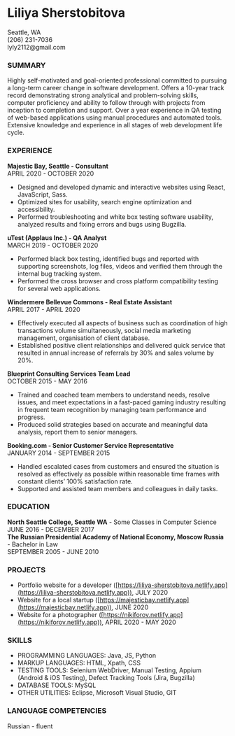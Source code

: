 # Liliya Sherstobitova
<p>Seattle, WA<br>
(206) 231-7036<br>
lyly2112@gmail.com</p>

### SUMMARY ###
Highly self-motivated and goal-oriented professional committed to pursuing a long-term career change in software development. Offers a 10-year track record demonstrating strong analytical and problem-solving skills, computer proficiency and ability to follow through with projects from inception to completion and support. Over a year experience in QA testing of web-based applications using manual procedures and automated tools. Extensive knowledge and experience in all stages of web development life cycle.

### EXPERIENCE ###
**Majestic Bay, Seattle - Consultant** <br>
APRIL 2020 - OCTOBER 2020

- Designed and developed dynamic and interactive websites using React, JavaScript, Sass.
- Optimized sites for usability, search engine optimization and accessibility.
- Performed troubleshooting and white box testing software usability, analyzed results and fixing errors and bugs using Bugzilla.

**uTest (Applaus Inc.) - QA Analyst**  <br>
MARCH 2019 - OCTOBER 2020

- Performed black box testing, identified bugs and reported with supporting screenshots, log files, videos and verified them through the internal bug tracking system.
- Performed the cross browser and cross platform compatibility testing for several web applications.

**Windermere Bellevue Commons - Real Estate Assistant**  <br>
APRIL 2017 - APRIL 2020

- Effectively executed all aspects of business such as coordination of high transactions volume simultaneously, social media marketing management, organisation of client database.
- Established positive client relationships and delivered quick service that resulted in annual increase of referrals by 30% and sales volume by 20%.

**Blueprint Consulting Services Team Lead**  <br>
OCTOBER 2015 - MAY 2016

- Trained and coached team members to understand needs, resolve issues, and meet expectations in a fast-paced gaming industry resulting in  frequent team recognition by managing team performance and progress.
- Produced solid strategies based on accurate and meaningful data analysis, report them to senior managers.

**Booking.com - Senior Customer Service Representative**  <br>
JANUARY 2014 - SEPTEMBER 2015

- Handled escalated cases from customers and ensured the situation is resolved as effectively as possible within reasonable time frames with constant clients’ 100% satisfaction rate.
- Supported and assisted team members and colleagues in daily tasks.

### EDUCATION ###
**North Seattle College, Seattle WA** - Some Classes in Computer Science  <br>
JUNE 2016 - DECEMBER 2017  <br>
**The Russian Presidential Academy of National Economy, Moscow Russia** - Bachelor in Law  <br>
SEPTEMBER 2005 - JUNE 2010  <br>

### PROJECTS ###
- Portfolio website for a developer ([https://liliya-sherstobitova.netlify.app](https://liliya-sherstobitova.netlify.app)), JULY 2020
- Website for a local startup ([https://majesticbay.netlify.app](https://majesticbay.netlify.app)), JUNE 2020
- Website for a photographer ([https://nikiforov.netlify.app](https://nikiforov.netlify.app)), APRIL 2020 - MAY 2020

### SKILLS ###
- PROGRAMMING LANGUAGES: Java, JS, Python <br>
- MARKUP LANGUAGES: HTML, Xpath, CSS <br>
- TESTING TOOLS: Selenium WebDriver, Manual Testing, Appium (Android & iOS Testing), Defect Tracking Tools (Jira, Bugzilla)  <br>
- DATABASE TOOLS: MySQL <br>
- OTHER UTILITIES: Eclipse, Microsoft Visual Studio, GIT  <br>

### LANGUAGE COMPETENCIES ###

Russian - fluent
